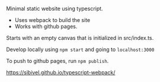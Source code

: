 Minimal static website using typescript.
* Uses webpack to build the site
* Works with github pages.

Starts with an empty canvas that is initialized in src/index.ts.

Develop locally using `npm start` and going to `localhost:3000`

To push to github pages, run `npm publish`.

https://sibivel.github.io/typescript-webpack/